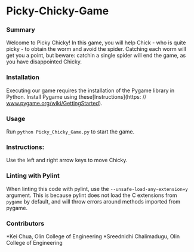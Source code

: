 # Picky-Chicky-Game

### Summary

Welcome to Picky Chicky! In this game, you will help Chick - who is quite picky - to obtain the worm and avoid the spider. Catching each worm will get you a point, but beware: catchin a single spider will end the game, as you have disappointed Chicky.


### Installation

Executing our game requires the installation of the Pygame library in Python.
Install Pygame using these[Instructions](https: // www.pygame.org/wiki/GettingStarted).

### Usage

Run `python Picky_Chicky_Game.py` to start the game.

### Instructions:

Use the left and right arrow keys to move Chicky.

### Linting with Pylint

When linting this code with pylint, use the `--unsafe-load-any-extension=y` argument. This is because pylint does not load the C extensions from `pygame` by default, and will throw errors around methods imported from pygame.

### Contributors

*Kei Chua, Olin College of Engineering
*Sreednidhi Chalimadugu, Olin College of Engineering
